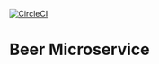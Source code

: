 [![CircleCI](https://circleci.com/gh/vasanthkumar22/beer-service.svg?style=svg)](https://circleci.com/gh/vasanthkumar22/beer-service)
# Beer Microservice